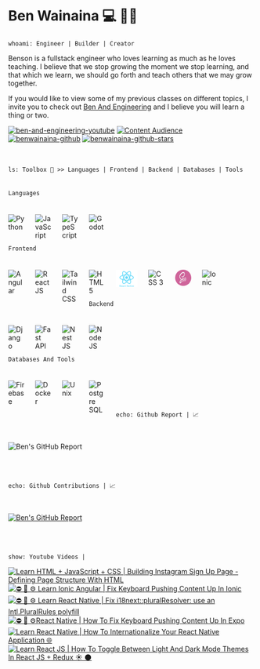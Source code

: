 # Ben Wainaina 💻 👨‍💻

`whoami: Engineer | Builder | Creator`

Benson is a fullstack engineer who loves learning as much as he loves teaching. I believe that we stop growing the moment we stop learning, and that which we learn,
we should go forth and teach others that we may grow together.

If you would like to view some of my previous classes on different topics, I invite
you to check out [Ben And Engineering](http://www.youtube.com/@benandengineering)
and I believe you will learn a thing or two.

   <p align="left">
      <a href="https://www.youtube.com/c/benandengineering?sub_confirmation=1">
         <img alt="ben-and-engineering-youtube" title="Learn More And Grow" src="https://custom-icon-badges.demolab.com/youtube/channel/subscribers/UCOHVm-EN7JmsMKXherBxSLg?color=%23db113d&label=SUBSCRIBE&logo=video&logoColor=white&style=for-the-badge&labelColor=ff0037"/></a> 
      <a href="https://www.youtube.com/c/benandengineering">
         <img alt="Content Audience" title="Content Audience" src="https://custom-icon-badges.demolab.com/youtube/channel/views/UCOHVm-EN7JmsMKXherBxSLg?color=%238400ff&logo=eye&logoColor=white&style=for-the-badge&labelColor=9900ff"/></a> 
      <a href="https://github.com/benwainaina?tab=followers">
         <img alt="benwainaina-github" title="Connect To Learn More" src="https://custom-icon-badges.demolab.com/github/followers/benwainaina?color=d88110&labelColor=ff9100&style=for-the-badge&logo=person-add&label=Follow&logoColor=white"/></a>
      <a href="https://github.com/benwainaina?tab=repositories&sort=stargazers">
         <img alt="benwainaina-github-stars" title="GitHub Stars" src="https://custom-icon-badges.demolab.com/github/stars/benwainaina?color=10a0da&style=for-the-badge&labelColor=00b7ff&logo=star"/></a>
   </p>

<br>

`ls: Toolbox 🧰 >> Languages | Frontend | Backend | Databases | Tools`
<br>
<br>

`Languages`

<img title="Python" align="left" alt="Python" width="33px" style="margin-right:22px; margin-top: 22px" src="https://cdn.jsdelivr.net/gh/devicons/devicon/icons/python/python-original.svg"/>

<img title="JavaScript" align="left" alt="JavaScript" width="33px" style="margin-right:22px; margin-top: 22px" src="https://cdn.jsdelivr.net/gh/devicons/devicon/icons/javascript/javascript-plain.svg"/>

<img title="TypeScript" align="left" alt="TypeScript" width="33px" style="margin-right:22px; margin-top: 22px" src="https://cdn.jsdelivr.net/gh/devicons/devicon/icons/typescript/typescript-original.svg"/>

<img title="Godot" align="left" alt="Godot" width="33px" style="margin-right:22px; margin-top: 22px" src="https://cdn.jsdelivr.net/gh/devicons/devicon/icons/godot/godot-original.svg"/>

<br>
<br>
<br>
<br>

`Frontend`

<img title="Angular" align="left" alt="Angular" width="33px" style="margin-right:22px; margin-top: 22px" src="https://cdn.jsdelivr.net/gh/devicons/devicon/icons/angular/angular-original.svg"/>

<img title="React JS + React Native" align="left" alt="React JS" width="33px" style="margin-right:22px; margin-top: 22px" src="https://cdn.jsdelivr.net/gh/devicons/devicon/icons/react/react-original.svg"/>

<img title="Tailwind CSS" align="left" alt="Tailwind CSS" width="33px" style="margin-right:22px; margin-top: 22px" src="https://cdn.jsdelivr.net/gh/devicons/devicon/icons/tailwindcss/tailwindcss-original.svg"/>

<img title="HTML 5" align="left" alt="HTML 5" width="33px" style="margin-right:22px; margin-top: 22px" src="https://cdn.jsdelivr.net/gh/devicons/devicon/icons/html5/html5-original.svg"/>

<img title="React Native" align="left" alt="React Native" width="44px" style="margin-right:22px; margin-top: 22px" src="skills/react-native-1.svg"/>

<img title="CSS 3" align="left" alt="CSS 3" width="33px" style="margin-right:22px; margin-top: 22px" src="https://cdn.jsdelivr.net/gh/devicons/devicon/icons/css3/css3-original.svg"/>

<img title="SCSS" align="left" alt="SASS" width="33px" height="33px" style="margin-right:22px; margin-top: 22px; border-radius: 50%" src="skills/scss.jpeg"/>

<img title="Ionic" align="left" alt="Ionic" width="33px" style="margin-right:22px; margin-top: 22px" src="https://cdn.jsdelivr.net/gh/devicons/devicon/icons/ionic/ionic-original.svg"/>

<br>
<br>
<br>
<br>

`Backend`

<img title="Django" align="left" alt="Django" width="33px" style="margin-right:22px; margin-top: 22px" src="https://cdn.jsdelivr.net/gh/devicons/devicon/icons/django/django-plain.svg"/>

<img title="Fast API" align="left" alt="Fast API" width="33px" style="margin-right:22px; margin-top: 22px" src="https://cdn.jsdelivr.net/gh/devicons/devicon/icons/fastapi/fastapi-original.svg"/>

<img title="Nest JS" align="left" alt="Nest JS" width="33px" style="margin-right:22px; margin-top: 22px" src="https://cdn.jsdelivr.net/gh/devicons/devicon/icons/nestjs/nestjs-original.svg"/>

<img title="Node JS" align="left" alt="Node JS" width="33px" style="margin-right:22px; margin-top: 22px" src="https://cdn.jsdelivr.net/gh/devicons/devicon/icons/nodejs/nodejs-original.svg"/>

<br>
<br>
<br>
<br>

`Databases And Tools`

<img title="Firebase" align="left" alt="Firebase" width="33px" style="margin-right:22px; margin-top: 22px" src="https://cdn.jsdelivr.net/gh/devicons/devicon/icons/firebase/firebase-original.svg"/>

<img title="Docker" align="left" alt="Docker" width="33px" style="margin-right:22px; margin-top: 22px" src="https://cdn.jsdelivr.net/gh/devicons/devicon/icons/docker/docker-original.svg"/>

<img title="Unix" align="left" alt="Unix" width="33px" style="margin-right:22px; margin-top: 22px" src="https://cdn.jsdelivr.net/gh/devicons/devicon/icons/unix/unix-original.svg"/>

<img title="Postgre SQL" align="left" alt="Postgre SQL" width="33px" style="margin-right:22px; margin-top: 22px;" src="https://cdn.jsdelivr.net/gh/devicons/devicon/icons/postgresql/postgresql-original.svg"/>

<br>
<br>
<br>
<br>

`echo: Github Report | 📈`

<br>

![Ben's GitHub Report](https://github-readme-stats.vercel.app/api?username=benwainaina&show_icons=true&theme=radical)

<br>
<br>

`echo: Github Contributions | 📈`

<br>

[![Ben's GitHub Report](https://streak-stats.demolab.com/?user=benwainaina&theme=radical)](https://git.io/streak-stats)

<br>
<br>

`show: Youtube Videos | `

<!-- BEGIN YOUTUBE-CARDS -->

[![Learn HTML + JavaScript + CSS | Building Instagram Sign Up Page - Defining Page Structure With HTML](https://ytcards.demolab.com/?id=p8ldnZT_TrM&title=Learn+HTML+%2B+JavaScript+%2B+CSS+%7C+Building+Instagram+Sign+Up+Page+-+Defining+Page+Structure+With+HTML&lang=en&timestamp=1730186541&background_color=%230d1117&title_color=%23ffffff&stats_color=%23dedede&max_title_lines=1&width=250&border_radius=5 "Learn HTML + JavaScript + CSS | Building Instagram Sign Up Page - Defining Page Structure With HTML")](https://www.youtube.com/watch?v=p8ldnZT_TrM)
[![⛔  🐛  ⚙️ Learn Ionic Angular | Fix Keyboard Pushing Content Up In Ionic](https://ytcards.demolab.com/?id=JdbwePpU_LE&title=%E2%9B%94++%F0%9F%90%9B++%E2%9A%99%EF%B8%8F+Learn+Ionic+Angular+%7C+Fix+Keyboard+Pushing+Content+Up+In+Ionic&lang=en&timestamp=1729056248&background_color=%230d1117&title_color=%23ffffff&stats_color=%23dedede&max_title_lines=1&width=250&border_radius=5 "⛔  🐛  ⚙️ Learn Ionic Angular | Fix Keyboard Pushing Content Up In Ionic")](https://www.youtube.com/watch?v=JdbwePpU_LE)
[![⛔  🐛  ⚙️ Learn React Native | Fix i18next::pluralResolver: use an Intl.PluralRules polyfill](https://ytcards.demolab.com/?id=-EWIEd9B8YQ&title=%E2%9B%94++%F0%9F%90%9B++%E2%9A%99%EF%B8%8F+Learn+React+Native+%7C+Fix+i18next%3A%3ApluralResolver%3A+use+an+Intl.PluralRules+polyfill&lang=en&timestamp=1728884212&background_color=%230d1117&title_color=%23ffffff&stats_color=%23dedede&max_title_lines=1&width=250&border_radius=5 "⛔  🐛  ⚙️ Learn React Native | Fix i18next::pluralResolver: use an Intl.PluralRules polyfill")](https://www.youtube.com/watch?v=-EWIEd9B8YQ)
[![⛔  🐛  ⚙️React Native | How To Fix Keyboard Pushing Content Up In Expo](https://ytcards.demolab.com/?id=zvPxONBLNXk&title=%E2%9B%94++%F0%9F%90%9B++%E2%9A%99%EF%B8%8FReact+Native+%7C+How+To+Fix+Keyboard+Pushing+Content+Up+In+Expo&lang=en&timestamp=1728717289&background_color=%230d1117&title_color=%23ffffff&stats_color=%23dedede&max_title_lines=1&width=250&border_radius=5 "⛔  🐛  ⚙️React Native | How To Fix Keyboard Pushing Content Up In Expo")](https://www.youtube.com/watch?v=zvPxONBLNXk)
[![Learn React Native | How To Internationalize Your React Native Application 🌐](https://ytcards.demolab.com/?id=MW9PXW6pnWo&title=Learn+React+Native+%7C+How+To+Internationalize+Your+React+Native+Application+%F0%9F%8C%90&lang=en&timestamp=1728673739&background_color=%230d1117&title_color=%23ffffff&stats_color=%23dedede&max_title_lines=1&width=250&border_radius=5 "Learn React Native | How To Internationalize Your React Native Application 🌐")](https://www.youtube.com/watch?v=MW9PXW6pnWo)
[![Learn React JS | How To Toggle Between Light And Dark Mode Themes In React JS + Redux ☀️ 🌑](https://ytcards.demolab.com/?id=_YGnK5QWKTU&title=Learn+React+JS+%7C+How+To+Toggle+Between+Light+And+Dark+Mode+Themes+In+React+JS+%2B+Redux+%E2%98%80%EF%B8%8F+%F0%9F%8C%91&lang=en&timestamp=1727681851&background_color=%230d1117&title_color=%23ffffff&stats_color=%23dedede&max_title_lines=1&width=250&border_radius=5 "Learn React JS | How To Toggle Between Light And Dark Mode Themes In React JS + Redux ☀️ 🌑")](https://www.youtube.com/watch?v=_YGnK5QWKTU)

<!-- END YOUTUBE-CARDS -->
